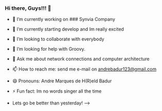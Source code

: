 ### Hi there, Guys!!! 👋

- 🔭 I’m currently working on ### Synvia Company
- 🌱 I’m currently starting develop and Im really excited 
- 👯 I’m looking to collaborate with everybody 
- 🤔 I’m looking for help with Groovy.
- 💬 Ask me about network connections and computer architecture 
- 📫 How to reach me: send me e-mail on andrebadur123@gmail.com
- 😄 Pronouns: Andre Marques de H(R)eld Badur
- ⚡ Fun fact: Im no words singer all the time

- Lets go be better than yesterday!
-->
